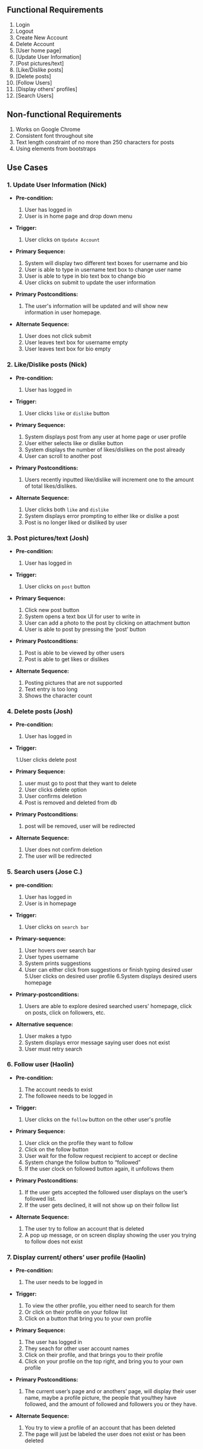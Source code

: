 

## Functional Requirements

1. Login
2. Logout
3. Create New Account
4. Delete Account
5. [User home page]
6. [Update User Information]
7. [Post pictures/text]
8. [Like/Dislike posts]
9. [Delete posts]
10. [Follow Users]
11. [Display others' profiles]
12. [Search Users]

## Non-functional Requirements

1. Works on Google Chrome
2. Consistent font throughout site
3. Text length constraint of no more than 250 characters for posts
4. Using elements from bootstraps

## Use Cases

### 1. Update User Information (Nick)
- **Pre-condition:** 

  1. User has logged in
  2. User is in home page and drop down menu 

- **Trigger:** 

  1. User clicks on `Update Account`
 
- **Primary Sequence:**
  
  1. System will display two different text boxes for username and bio
  2. User is able to type in username text box to change user name
  3. User is able to type in bio text box to change bio
  4. User clicks on submit to update the user information
 
- **Primary Postconditions:** 
 
  1. The user's information will be updated and will show new information in user homepage.
 
- **Alternate Sequence:** 
  
  1. User does not click submit
  2. User leaves text box for username empty
  3. User leaves text box for bio empty
 
 
### 2. Like/Dislike posts (Nick)
- **Pre-condition:** 
 
  1. User has logged in
 
- **Trigger:** 
 
  1. User clicks `like` or `dislike` button
 
- **Primary Sequence:**
  
  1.  System displays post from any user at home page or user profile
  2.  User either selects like or dislike button
  3.  System displays the number of likes/dislikes on the post already
  4.  User can scroll to another post
 
- **Primary Postconditions:**  
 
  1. Users recently inputted like/dislike will increment one to the amount of total likes/dislikes.
 
- **Alternate Sequence:** 
  
  1. User clicks both `like` and `dislike`
  2. System displays error prompting to either like or dislike a post
  3. Post is no longer liked or disliked by user
 
 
### 3. Post pictures/text (Josh)
- **Pre-condition:** 
 
  1. User has logged in
 
- **Trigger:** 
 
  1. User clicks on `post` button 
 
- **Primary Sequence:** 
 
  1. Click new post button
  2. System opens a text box UI for user to write in
  3. User can add a photo to the post by clicking on attachment button
  4. User is able to post by pressing the ‘post’ button
 
- **Primary Postconditions:**
 
  1. Post is able to be viewed by other users
  2. Post is able to get likes or dislikes
 
- **Alternate Sequence:**
 
  1. Posting pictures that are not supported
  2. Text entry is too long 
  3. Shows the character count 
 
 
### 4. Delete posts (Josh)
- **Pre-condition:** 
 
  1. User has logged in
 
- **Trigger:** 
 
  1.User clicks delete post
 
- **Primary Sequence:**
 
  1. user must go to post that they want to delete
  2. User clicks delete option
  3. User confirms deletion
  4. Post is removed and deleted from db
 
- **Primary Postconditions:** 
 
  1. post will be removed, user will be redirected
 
- **Alternate Sequence:**
 
  1. User does not confirm deletion
  2. The user will be redirected
 
 
### 5. Search users (Jose C.)
- **pre-condition:**  
 
  1. User has logged in
  2. User is in homepage
 
- **Trigger:**
 
  1. User clicks on `search bar`
 
- **Primary-sequence:**
 
  1. User hovers over search bar
  2. User types username
  3. System prints suggestions
  4. User can either click from suggestions or finish typing desired user
  5.User clicks on desired user profile
  6.System displays desired users homepage
 
- **Primary-postconditions:** 
 
  1. Users are able to explore desired searched users' homepage, click on posts, click on followers, etc.
 
- **Alternative sequence:**
 
  1. User makes a typo
  2. System displays error message saying user does not exist
  3. User must retry search
 
 
### 6. Follow user (Haolin)
- **Pre-condition:**  
 
  1. The account needs to exist 
  2. The followee needs to be logged in 

- **Trigger:** 
 
  1. User clicks on the `follow` button on the other user's profile 

- **Primary Sequence:**
  
  1. User click on the profile they want to follow 
  2. Click on the follow button 
  3. User wait for the follow request recipient to accept or decline
  4. System change the follow button to “followed”
  5. If the user clock on followed button again, it unfollows them

- **Primary Postconditions:** 
 
  1. If the user gets accepted the followed user displays on the user’s followed list.
  2. If the user gets declined, it will not show up on their follow list

- **Alternate Sequence:** 
 
  1. The user try to follow an account that is deleted
  2. A pop up message, or on screen display showing the user you trying to follow does not exist

### 7. Display current/ others’ user profile (Haolin)
- **Pre-condition:** 
  
  1. The user needs to be logged in 

- **Trigger:** 
 
  1. To view the other profile, you either need to search for them 
  2. Or click on their profile on your follow list 
  3. Click on a button that bring you to your own profile

- **Primary Sequence:**
  
  1. The user has logged in 
  2. They seach for other user account names 
  3. Click on their profile, and that brings you to their profile 
  4. Click on your profile on the top right, and bring you to your own profile

- **Primary Postconditions:** 
 
  1. The current user’s page and or anothers’ page, will display their user name, maybe a profile picture, the people that you/they have followed, and the amount of followed and followers you or they have. 

- **Alternate Sequence:** 
  
  1. You try to view a profile of an account that has been deleted
  2. The page will just be labeled the user does not exist or has been deleted

